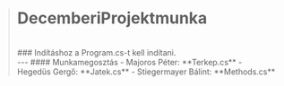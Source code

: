 > # DecemberiProjektmunka
> <br>
> ### Indításhoz a Program.cs-t kell indítani.
> <br>
> ---
> #### Munkamegosztás
> - Majoros Péter: **Terkep.cs**
> - Hegedüs Gergő: **Jatek.cs**
> - Stiegermayer Bálint: **Methods.cs**
